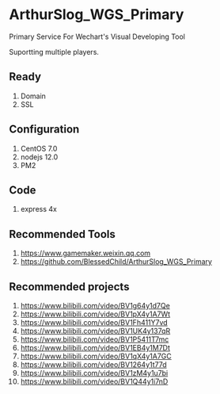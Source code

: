 # ArthurSlog_WGS_Primary
Primary Service For Wechart's Visual Developing Tool

Suportting  multiple players.

## Ready

1. Domain
2. SSL

## Configuration

1. CentOS 7.0
2. nodejs 12.0
3. PM2


## Code

1. express 4x

## Recommended Tools

1. https://www.gamemaker.weixin.qq.com
2. https://github.com/BlessedChild/ArthurSlog_WGS_Primary

## Recommended projects

1. https://www.bilibili.com/video/BV1g64y1d7Qe
2. https://www.bilibili.com/video/BV1pX4y1A7Wt
3. https://www.bilibili.com/video/BV1Fh411Y7vd
4. https://www.bilibili.com/video/BV1UK4y137qR
5. https://www.bilibili.com/video/BV1P5411T7mc
6. https://www.bilibili.com/video/BV1EB4y1M7Dt
7. https://www.bilibili.com/video/BV1qX4y1A7GC
8. https://www.bilibili.com/video/BV1264y1t77d
9. https://www.bilibili.com/video/BV1zM4y1u7bi
10. https://www.bilibili.com/video/BV1Q44y1i7nD
